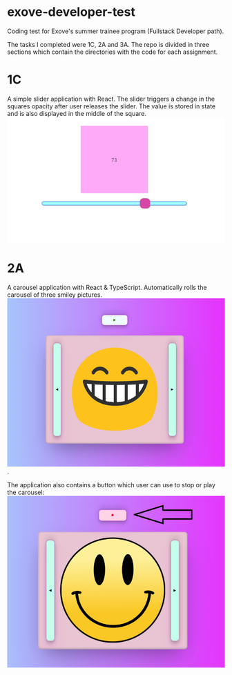 # exove-developer-test
Coding test for Exove's summer trainee program (Fullstack Developer path).

The tasks I completed were 1C, 2A and 3A. The repo is divided in three sections which contain
the directories with the code for each assignment.

# 1C

A simple slider application with React. The slider triggers a change in the squares opacity
after user releases the slider. The value is stored in state and is also displayed in the middle
of the square.
![Demo pic](screenshots/screenshot3.png)

# 2A

A carousel application with React & TypeScript. Automatically rolls the carousel of three smiley pictures.
![Demo pic](screenshots/screenshot1.png).

The application also contains a button which user can use to stop or play the carousel:
![Demo pic](screenshots/screenshot2.png)
